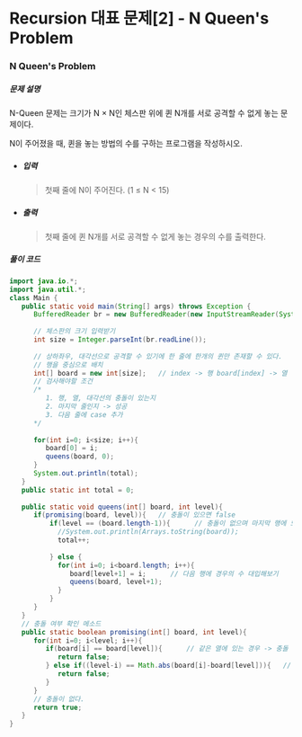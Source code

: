 # Recursion 대표 문제[2] - N Queen's Problem

### N Queen's Problem

##### 문제 설명

N-Queen 문제는 크기가 N × N인 체스판 위에 퀸 N개를 서로 공격할 수 없게 놓는 문제이다.

N이 주어졌을 때, 퀸을 놓는 방법의 수를 구하는 프로그램을 작성하시오.

- ##### 입력

  > 첫째 줄에 N이 주어진다. (1 ≤ N < 15)
  >

- ##### 출력

  > 첫째 줄에 퀸 N개를 서로 공격할 수 없게 놓는 경우의 수를 출력한다.



##### 풀이 코드

```java
import java.io.*;
import java.util.*;
class Main {
   public static void main(String[] args) throws Exception {
      BufferedReader br = new BufferedReader(new InputStreamReader(System.in));
      
      // 체스판의 크기 입력받기
      int size = Integer.parseInt(br.readLine());
      
      // 상하좌우, 대각선으로 공격할 수 있기에 한 줄에 한개의 퀸만 존재할 수 있다.
      // 행을 중심으로 배치
      int[] board = new int[size];   // index -> 행 board[index] -> 열
      // 검사해야할 조건
      /*
         1. 행, 열, 대각선의 충돌이 있는지
         2. 마지막 줄인지 -> 성공
         3. 다음 줄에 case 추가
      */
      
      for(int i=0; i<size; i++){
         board[0] = i;
         queens(board, 0);
      }
      System.out.println(total);
   }
   public static int total = 0;
   
   public static void queens(int[] board, int level){
      if(promising(board, level)){   // 충돌이 있으면 false
          if(level == (board.length-1)){      // 충돌이 없으며 마지막 행에 도달했을 때
            //System.out.println(Arrays.toString(board));
            total++;
            
          } else {
            for(int i=0; i<board.length; i++){
               board[level+1] = i;      // 다음 행에 경우의 수 대입해보기
               queens(board, level+1);
            }
          }
      }
   }
   // 충돌 여부 확인 메소드
   public static boolean promising(int[] board, int level){
      for(int i=0; i<level; i++){
         if(board[i] == board[level]){      // 같은 열에 있는 경우 -> 충돌
            return false;
         } else if((level-i) == Math.abs(board[i]-board[level])){   // 같은 대각선상에 있는 경우 -> 충돌
            return false;
         }
      }
      // 충돌이 없다.
      return true;
   }
}
```

